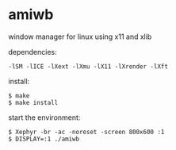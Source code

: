 # amiwb
window manager for linux using x11 and xlib

dependencies:
```
-lSM -lICE -lXext -lXmu -lX11 -lXrender -lXft
```

install:
```
$ make
$ make install
```

start the environment:
```
$ Xephyr -br -ac -noreset -screen 800x600 :1
$ DISPLAY=:1 ./amiwb
```
